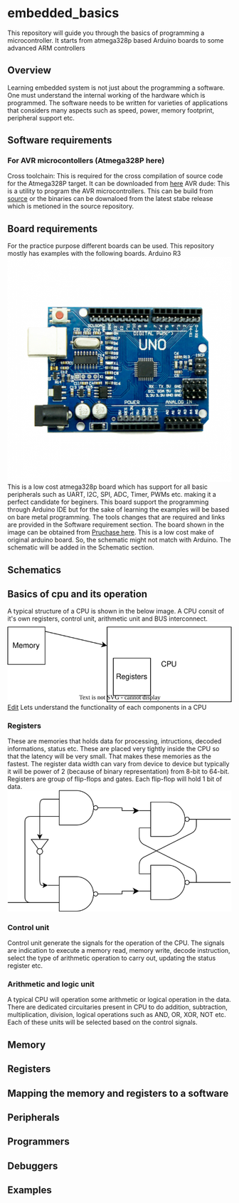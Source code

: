 # embedded_basics
This repository will guide you through the basics of programming a microcontroller. It starts from atmega328p based Arduino boards to some advanced ARM controllers
## Overview
Learning embedded system is not just about the programming a software. One must understand the internal working of the hardware which is programmed.
The software needs to be written for varieties of applications that considers many aspects such as speed, power, memory footprint, peripheral support etc.
## Software requirements
### For AVR microcontollers (Atmega328P here)
Cross toolchain: This is required for the cross compilation of source code for the Atmega328P target. It can be downloaded from [here](https://www.microchip.com/en-us/tools-resources/develop/microchip-studio/gcc-compilers)
AVR dude: This is a utility to program the AVR microcontrollers. This can be build from [source](https://github.com/avrdudes/avrdude) or the binaries can be downaloed from the latest stabe release which is metioned in the source repository.
## Board requirements
For the practice purpose different boards can be used. This repository mostly has examples with the following boards.
Arduino R3
![Board](images/uno-r3-smd-compatible-model-800x800.png)
This is a low cost atmega328p board which has support for all basic peripherals such as UART, I2C, SPI, ADC, Timer, PWMs etc. making it a perfect candidate for beginers. This board support the programming through Arduino IDE but for the sake of learning the examples will be based on bare metal programming. The tools changes that are required and links are provided in the Software requirement section. The board shown in the image can be obtained from [Pruchase here](https://www.electronicscomp.com/uno-r3-smd-atmega328p-board-compatible-india?gad_source=1&gclid=Cj0KCQjw-5y1BhC-ARIsAAM_oKn8XbTHjkpT_6aKWXE12O16fdge9V9X0N_DTJP0dTU-5WxDjsnMbrsaAn1wEALw_wcB).
This is a low cost make of original arduino board. So, the schematic might not match with Arduino. The schematic will be added in the Schematic section.
## Schematics
## Basics of cpu and its operation
A typical structure of a CPU is shown in the below image. A CPU consit of it's own registers, control unit, arithmetic unit and BUS interconnect.
![CPU](images/cpu_basic.svg)
<a href="http://jgraph.github.io/drawio-github/edit-diagram.html?repo=embedded_basics&path=images/cpu_basic.svg" target="_blank">Edit</a>
Lets understand the functionality of each components in a CPU
### Registers
These are memories that holds data for processing, intructions, decoded informations, status etc. These are placed very tightly inside the CPU so that the latency will be very small. That makes these memories as the fastest. The register data width can vary from device to device but typically it will be power of 2 (because of binary representation) from 8-bit to 64-bit.
Registers are group of flip-flops and gates. Each flip-flop will hold 1 bit of data.
![Flip-Flop](images/flip_flop.svg)
### Control unit
Control unit generate the signals for the operation of the CPU. The signals are indication to execute a memory read, memory write, decode instruction, select the type of arithmetic operation to carry out, updating the status register etc.
### Arithmetic and logic unit
A typical CPU will operation some arithmetic or logical operation in the data. There are dedicated circuitaries present in CPU to do addition, subtraction, multiplication, division, logical operations such as AND, OR, XOR, NOT etc. Each of these units will be selected based on the control signals.
## Memory
## Registers
## Mapping the memory and registers to a software
## Peripherals
## Programmers
## Debuggers
## Examples